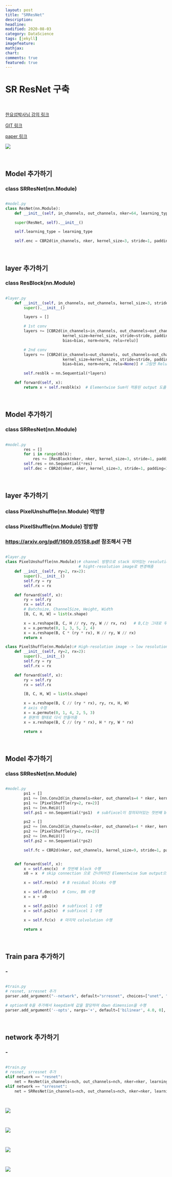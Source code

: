 ```yaml
---
layout: post
title: "SRResNet"
description: 
headline: 
modified: 2020-08-03
category: DataScience
tags: [jekyll]
imagefeature: 
mathjax: 
chart: 
comments: true
featured: true
---
```


# SR ResNet 구축

<p>&nbsp;</p>

[한요섭박사님 강의 링크](https://www.youtube.com/watch?v=drAN7gLA8sU&list=PLqtXapA2WDqbE6ghoiEJIrmEnndQ7ouys&index=11)

[GIT 링크](https://github.com/hanyoseob/youtube-cnn-003-pytorch-image-regression-framework)

[paper 링크](https://arxiv.org/abs/1609.04802)


<img src="{{ site.url }}/images/study/SRResnet/20200803_141441.png">

<p>&nbsp;</p>

## Model 추가하기
### class SRResNet(nn.Module)
~~~python

#model.py
class ResNet(nn.Module):
    def __init__(self, in_channels, out_channels, nker=64, learning_type="plain", norm="bnorm", nblk=16):  # Nblk(NumberOfBlock) = resblock가 몇번 반복되는지 정의하는 parameter

    super(ResNet, self).__init__()

    self.learning_type = learning_type

    self.enc = CBR2d(in_channels, nker, kernel_size=3, stride=1, padding=1, bias=True, norm=None, relu=0.0)  # padding은 int(kernel_size/2) = 9/2 =4.5 -> 4

~~~

<p>&nbsp;</p>

## layer 추가하기
### class ResBlock(nn.Module)
~~~python

#layer.py
    def __init__(self, in_channels, out_channels, kernel_size=3, stride=1, padding=1, bias=True, norm="bnorm", relu=0.0):
        super().__init__()

        layers = []

        # 1st conv
        layers += [CBR2d(in_channels=in_channels, out_channels=out_channels,
                         kernel_size=kernel_size, stride=stride, padding=padding,
                         bias=bias, norm=norm, relu=relu)]

        # 2nd conv
        layers += [CBR2d(in_channels=out_channels, out_channels=out_channels,
                         kernel_size=kernel_size, stride=stride, padding=padding,
                         bias=bias, norm=norm, relu=None)] # 그림엔 Relu가 없음 None으로 함

        self.resblk = nn.Sequential(*layers)

    def forward(self, x):
        return x + self.resblk(x)  # Elementwise Sum이 적용된 output 도출

~~~

<p>&nbsp;</p>

## Model 추가하기
### class SRResNet(nn.Module)

~~~python

#model.py
        res = []
        for i in range(nblk):
            res += [ResBlock(nker, nker, kernel_size=3, stride=1, padding=1, bias=True, norm=norm, relu=0.0)]
        self.res = nn.Sequential(*res)
        self.dec = CBR2d(nker, nker, kernel_size=3, stride=1, padding=1, bias=True, norm=norm, relu=None)
~~~

<p>&nbsp;</p>

## layer 추가하기
### class PixelUnshuffle(nn.Module) 역방향
### class PixelShuffle(nn.Module) 정방향
### https://arxiv.org/pdf/1609.05158.pdf 참조해서 구현
~~~python

#layer.py
class PixelUnshuffle(nn.Module):# channel 방향으로 stack 되어있는 resolution을 
                                # hight-resolution image로 변경해줌
    def __init__(self, ry=2, rx=2):
        super().__init__()
        self.ry = ry
        self.rx = rx

    def forward(self, x):
        ry = self.ry
        rx = self.rx
        # Batchsize, ChannelSize, Height, Width
        [B, C, H, W] = list(x.shape)

        x = x.reshape(B, C, H // ry, ry, W // rx, rx)   # B,C는 그대로 두고 downsampling한 axis
        x = x.permute(0, 1, 3, 5, 2, 4)
        x = x.reshape(B, C * (ry * rx), H // ry, W // rx)
        return x

class PixelShuffle(nn.Module):# High-resolution image -> low resolution image
    def __init__(self, ry=2, rx=2):
        super().__init__()
        self.ry = ry
        self.rx = rx

    def forward(self, x):
        ry = self.ry
        rx = self.rx

        [B, C, H, W] = list(x.shape)

        x = x.reshape(B, C // (ry * rx), ry, rx, H, W)
        # axis 수정
        x = x.permute(0, 1, 4, 2, 5, 3)
        # 원본의 형태로 다시 만들어줌
        x = x.reshape(B, C // (ry * rx), H * ry, W * rx)

        return x
~~~

<p>&nbsp;</p>

## Model 추가하기
### class SRResNet(nn.Module)

~~~python

#model.py
        ps1 = []
        ps1 += [nn.Conv2d(in_channels=nker, out_channels=4 * nker, kernel_size=3, stride=1, padding=1)]  # 64->256 = 4* nker(64)
        ps1 += [PixelShuffle(ry=2, rx=2)]
        ps1 += [nn.ReLU()]
        self.ps1 = nn.Sequential(*ps1)  # subfixcel이 정의되어있는 첫번째 block

        ps2 = []
        ps2 += [nn.Conv2d(in_channels=nker, out_channels=4 * nker, kernel_size=3, stride=1, padding=1)]
        ps2 += [PixelShuffle(ry=2, rx=2)]
        ps2 += [nn.ReLU()]
        self.ps2 = nn.Sequential(*ps2)

        self.fc = CBR2d(nker, out_channels, kernel_size=9, stride=1, padding=4, bias=True, norm=None, relu=None)  # 마지막 colvolution layer


    def forward(self, x):
        x = self.enc(x)  # 첫번째 block 수행
        x0 = x  # skip connection 으로 건너띄어진 Elementwise Sum output으로 정의

        x = self.res(x)  # B residual blcoks 수행

        x = self.dec(x)  # Conv, BN 수행
        x = x + x0

        x = self.ps1(x)  # subfixcel 1 수행
        x = self.ps2(x)  # subfixcel 1 수행

        x = self.fc(x)  # 마지막 colvolution 수행

        return x
~~~

<p>&nbsp;</p>

## Train para 추가하기
### -
~~~python

#train.py
# resnet, srresnet 추가
parser.add_argument("--network", default="srresnet", choices=["unet", "hourglass", "resnet", "srresnet"], type=str, dest="network") 

# option에 0을 추가해서 keepdim에 값을 할당하여 down dimension을 수행
parser.add_argument('--opts', nargs='+', default=['bilinear', 4.0, 0], dest='opts')
~~~

<p>&nbsp;</p>

## network 추가하기
### -
~~~python

#train.py
# resnet, srresnet 추가
elif network == "resnet":
    net = ResNet(in_channels=nch, out_channels=nch, nker=nker, learning_type=learning_type).to(device)
elif network == "srresnet":
    net = SRResNet(in_channels=nch, out_channels=nch, nker=nker, learning_type=learning_type).to(device)

~~~

<p>&nbsp;</p>

<img src="{{ site.url }}/images/study/SRResnet/20200803_173207.png">

<p>&nbsp;</p>

<img src="{{ site.url }}/images/study/SRResnet/20200803_173343.png">

<p>&nbsp;</p>

<img src="{{ site.url }}/images/study/SRResnet/20200803_173527.png">

<p>&nbsp;</p>

<img src="{{ site.url }}/images/study/SRResnet/20200803_173446.png">